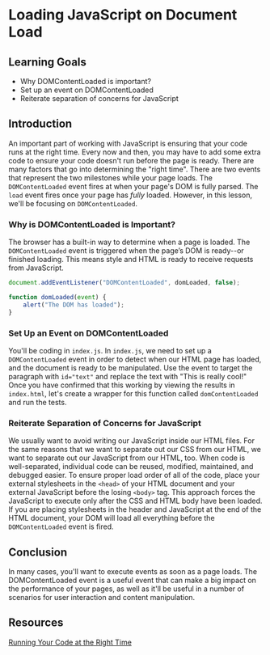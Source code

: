 # Loading JavaScript on Document Load

## Learning Goals

- Why DOMContentLoaded is important?
- Set up an event on DOMContentLoaded
- Reiterate separation of concerns for JavaScript

## Introduction

An important part of working with JavaScript is ensuring that your code
runs at the right time. Every now and then, you may have to add some extra
code to ensure your code doesn't run before the page is ready. There are
many factors that go into determining the "right time". There are two
events that represent the two milestones while your page loads. The
`DOMContentLoaded` event fires at when your page's DOM is fully parsed.
The `load` event fires once your page has _fully_ loaded. However, in
this lesson, we'll be focusing on `DOMContentLoaded`.

### Why is DOMContentLoaded is Important?

The browser has a built-in way to determine when a page is loaded. The
`DOMContentLoaded` event is triggered when the page’s DOM is ready--or
finished loading. This means style and HTML is ready to receive requests
from JavaScript.

```js
document.addEventListener("DOMContentLoaded", domLoaded, false);

function domLoaded(event) {
    alert("The DOM has loaded");
}
```

### Set Up an Event on DOMContentLoaded

You'll be coding in `index.js`. In `index.js`, we need to set up a
`DOMContentLoaded` event in order to detect when our HTML page has
loaded, and the document is ready to be manipulated. Use the event
to target the paragraph with `id="text"` and replace the text with
"This is really cool!" Once you have confirmed that this working by
viewing the results in `index.html`, let's create a wrapper for this
function called `domContentLoaded` and run the tests.

### Reiterate Separation of Concerns for JavaScript

We usually want to avoid writing our JavaScript inside our HTML
files. For the same reasons that we want to separate out our CSS
from our HTML, we want to separate out our JavaScript from our HTML,
too. When code is well-separated, individual code can be reused,
modified, maintained, and debugged easier. To ensure proper load
order of all of the code, place your external stylesheets in the
`<head>` of your HTML document and your external JavaScript before the
losing `<body>` tag. This approach forces the JavaScript to execute only
after the CSS and HTML body have been loaded. If you are placing stylesheets
in the header and JavaScript at the end of the HTML document, your DOM will
load all everything before the `DOMContentLoaded` event is fired.

## Conclusion

In many cases, you'll want to execute events as soon as a page loads.
The DOMContentLoaded event is a useful event that can make a big impact
on the performance of your pages, as well as it'll be useful in a number
of scenarios for user interaction and content manipulation.

## Resources
[Running Your Code at the Right Time](https://www.kirupa.com/html5/running_your_code_at_the_right_time.htm)
